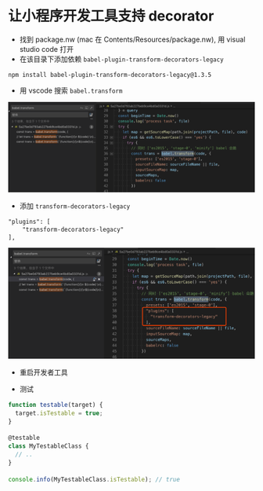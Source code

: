 # 让小程序开发工具支持 decorator

- 找到 package.nw (mac 在 Contents/Resources/package.nw), 用 visual studio code 打开
- 在该目录下添加依赖 `babel-plugin-transform-decorators-legacy`
```
npm install babel-plugin-transform-decorators-legacy@1.3.5
```
- 用 vscode 搜索 `babel.transform`

![](images/2018-12-05-15-59-21.png)

- 添加 `transform-decorators-legacy`
```
"plugins": [
    "transform-decorators-legacy"
],
```
![](images/2018-12-05-16-00-34.png)

- 重启开发者工具

- 测试
```js
function testable(target) {
  target.isTestable = true;
}

@testable
class MyTestableClass {
  // ..
}

console.info(MyTestableClass.isTestable); // true
```
